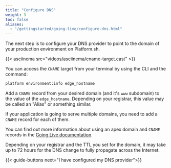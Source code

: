 ```yaml
---
title: "Configure DNS"
weight: 3
toc: false
aliases:
  - "/gettingstarted/going-live/configure-dns.html"
---
```


The next step is to configure your DNS provider to point to the domain of your production environment on Platform.sh.

{{< asciinema src="videos/asciinema/cname-target.cast" >}}

You can access the `CNAME` target from your terminal by using the CLI and the command:

```bash
platform environment:info edge_hostname
```

Add a `CNAME` record from your desired domain (and it's `www` subdomain) to the value of the `edge_hostname`.
Depending on your registrar, this value may be called an "Alias" or something similar.

If your application is going to serve multiple domains, you need to add a `CNAME` record for each of them.

You can find out more information about using an apex domain and `CNAME` records
in the [Going Live documentation](/domains/steps/dns.md).

Depending on your registrar and the TTL you set for the domain,
it may take up to 72 hours for the DNS change to fully propagate across the Internet.

{{< guide-buttons next="I have configured my DNS provider">}}
